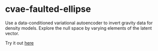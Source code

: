 # cvae-faulted-ellipse
Use a data-conditioned variational autoencoder to invert gravity data for density models. Explore the null space by varying elements of the latent vector.

Try it out [here](https://andymcaliley.github.io/cvae-faulted-ellipse/dashboard.html)
